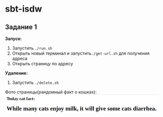 # sbt-isdw
## Задание 1
**Запуск:**
1. Запустить ```./run.sh```
2. Открыть новый терминал и запустить```./get-url.sh``` для получения адреса
3. Открыть страницу по адресу

**Удаление:**
1. Запустить ```./delete.sh```

Фото страницы(рандомный факт о кошках):
![Пример](catfact.png)



